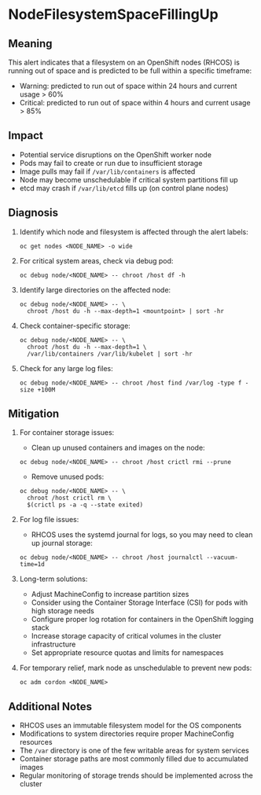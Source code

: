# NodeFilesystemSpaceFillingUp

## Meaning

This alert indicates that a filesystem on an OpenShift nodes (RHCOS) is
running out of space and is predicted to be full within a specific timeframe:

- Warning: predicted to run out of space within 24 hours and current usage > 60%
- Critical: predicted to run out of space within 4 hours and current usage > 85%

## Impact

- Potential service disruptions on the OpenShift worker node
- Pods may fail to create or run due to insufficient storage
- Image pulls may fail if `/var/lib/containers` is affected
- Node may become unschedulable if critical system partitions fill up
- etcd may crash if `/var/lib/etcd` fills up (on control plane nodes)

## Diagnosis

1. Identify which node and filesystem is affected through the alert labels:

   ```shell
   oc get nodes <NODE_NAME> -o wide
   ```

2. For critical system areas, check via debug pod:

   ```shell
   oc debug node/<NODE_NAME> -- chroot /host df -h
   ```

3. Identify large directories on the affected node:

   ```shell
   oc debug node/<NODE_NAME> -- \
     chroot /host du -h --max-depth=1 <mountpoint> | sort -hr
   ```

4. Check container-specific storage:

   ```shell
   oc debug node/<NODE_NAME> -- \
     chroot /host du -h --max-depth=1 \
     /var/lib/containers /var/lib/kubelet | sort -hr
   ```

5. Check for any large log files:

   ```shell
   oc debug node/<NODE_NAME> -- chroot /host find /var/log -type f -size +100M
   ```

## Mitigation

1. For container storage issues:

   - Clean up unused containers and images on the node:

   ```shell
   oc debug node/<NODE_NAME> -- chroot /host crictl rmi --prune
   ```

   - Remove unused pods:

   ```shell
   oc debug node/<NODE_NAME> -- \
     chroot /host crictl rm \
     $(crictl ps -a -q --state exited)
   ```

2. For log file issues:

   - RHCOS uses the systemd journal for logs, so you may need to clean up
     journal storage:

   ```shell
   oc debug node/<NODE_NAME> -- chroot /host journalctl --vacuum-time=1d
   ```

3. Long-term solutions:

   - Adjust MachineConfig to increase partition sizes
   - Consider using the Container Storage Interface (CSI) for pods with high
     storage needs
   - Configure proper log rotation for containers in the OpenShift logging stack
   - Increase storage capacity of critical volumes in the cluster infrastructure
   - Set appropriate resource quotas and limits for namespaces

4. For temporary relief, mark node as unschedulable to prevent new pods:

   ```shell
   oc adm cordon <NODE_NAME>
   ```

## Additional Notes

- RHCOS uses an immutable filesystem model for the OS components
- Modifications to system directories require proper MachineConfig resources
- The `/var` directory is one of the few writable areas for system services
- Container storage paths are most commonly filled due to accumulated images
- Regular monitoring of storage trends should be implemented across the cluster
